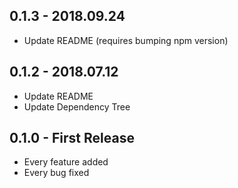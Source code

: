 ## 0.1.3 - 2018.09.24
* Update README (requires bumping npm version)

## 0.1.2 - 2018.07.12
* Update README
* Update Dependency Tree

## 0.1.0 - First Release
* Every feature added
* Every bug fixed
